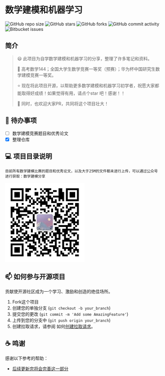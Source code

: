 # 数学建模和机器学习

![GitHub repo size](https://img.shields.io/github/repo-size/QInzhengk/Math-Model-and-Machine-Learning?style=for-the-badge)
![GitHub stars](https://img.shields.io/github/stars/QInzhengk/Math-Model-and-Machine-Learning?style=for-the-badge)
![GitHub forks](https://img.shields.io/github/forks/QInzhengk/Math-Model-and-Machine-Learning?style=for-the-badge)
![GitHub commit activity](https://img.shields.io/github/commit-activity/m/QInzhengk/Math-Model-and-Machine-Learning?style=for-the-badge)
![Bitbucket  issues](https://img.shields.io/github/issues-closed/QInzhengk/Math-Model-and-Machine-Learning?style=for-the-badge)

## 简介

> :smiley: 此项目为自学数学建模和机器学习的分享，整理了许多笔记和资料。
>
> :clap: 高考数学144；全国大学生数学竞赛一等奖（预赛）；华为杯中国研究生数学建模竞赛一等奖。
>
> :star: 现在将此项目开源，以帮助更多数学建模和机器学习初学者，祝愿大家都能取得好成绩！如果觉得有用，请点个star 吧！感谢！！
>
> :triangular_flag_on_post: 同时，也欢迎大家PR，共同将这个项目壮大！

## 🔨 待办事项

- [ ] 数学建模竞赛题目和优秀论文
- [x] 整理仓库

## 💻 项目目录说明

```
目前所有数学建模比赛的题目和优秀论文，以及大于25M的文件都未进行上传，可以通过公众号进行获取：数学建模分享
```
<p align="left">
<a href="https://github.com/DongZhouGu/MathModel-Pretrain" target="_blank">
	<img src="picture/qrcode_for_gh_ab9473c83c90_258.jpg#pic_center" width=""/>
</a>
</p>

## 📫 如何参与开源项目

贡献使开源社区成为一个学习、激励和创造的绝佳场所。

1. Fork这个项目
2. 创建您的单独分支  (`git checkout -b your_branch`)
3. 提交您的更改 (`git commit -m 'Add some AmazingFeature'`)
4. 上传到您的分支中 (`git push origin your_branch`)
5. 创建拉取请求，请参阅 如何[创建拉取请求](https://help.github.com/en/github/collaborating-with-issues-and-pull-requests/creating-a-pull-request)。

## ☕  鸣谢

感谢以下参考的帮助：

- [后续更新完将会完善这一部分]()

